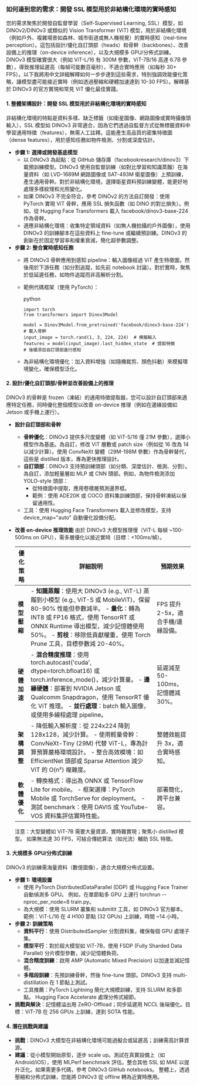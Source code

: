 

### 如何達到您的需求：開發 SSL 模型用於非結構化環境的實時感知

您的需求聚焦於開發自監督學習（Self-Supervised Learning, SSL）模型，如 DINOv2/DINOv3 或類似的 Vision Transformer (ViT) 模型，用於非結構化環境（例如戶外、複雜場景如森林、城市街道或無人機視覺）的實時感知（real-time perception）。這包括設計/優化自訂頭部（heads）和骨幹（backbones）、改善設備上的推理（on-device inference），以及大規模多 GPU/分佈式訓練。DINOv3 模型確實很大（例如 ViT-L/16 有 300M 參數，ViT-7B/16 高達 6.7B 參數），導致推理延遲高（每幀可能數百毫秒），不適合實時應用（如每秒 30+ FPS）。以下我將用中文詳細解釋如何一步步達到這些需求，特別強調效能優化策略，讓模型盡可能接近實時（例如透過壓縮和硬體加速達到 10-30 FPS）。解釋基於 DINOv3 的官方實現和常見 ViT 優化最佳實踐。

#### 1. **整體架構設計：開發 SSL 模型用於非結構化環境的實時感知**

非結構化環境的特點是資料多樣、缺乏標籤（如衛星圖像、網路圖像或實時攝像頭輸入），SSL 模型如 DINOv3 非常適合，因為它們透過自監督方式從無標籤資料中學習通用特徵（features），無需人工註釋。這能產生高品質的密集特徵圖（dense features），用於感知任務如物件檢測、分割或深度估計。

- **步驟 1: 選擇或開發基底模型**
    - 以 DINOv3 為起點：從 GitHub 儲存庫（facebookresearch/dinov3）下載預訓練模型。DINOv3 使用自監督訓練（如對比學習和知識蒸餾）在海量資料（如 LVD-1689M 網路圖像或 SAT-493M 衛星圖像）上預訓練，產生通用骨幹。對於非結構化環境，選擇衛星資料預訓練變體，能更好地處理多樣紋理和光照變化。
    - 如果 DINOv3 不完全符合，參考 DINOv2 的方法自訂開發：使用 PyTorch 實現 ViT 骨幹，應用 SSL 損失函數（如 DINO 的對比損失）。例如，從 Hugging Face Transformers 載入 facebook/dinov3-base-224 作為骨幹。
    - 適應非結構化環境：收集特定領域資料（如無人機拍攝的戶外圖像），使用 DINOv3 的訓練腳本在這些資料上 fine-tune 或繼續預訓練。DINOv3 的創新在於固定學習率和權重衰減，簡化超參數調整。
- **步驟 2: 整合實時感知任務**
    - 將 DINOv3 骨幹應用到感知 pipeline：輸入圖像經過 ViT 產生特徵圖，然後用於下游任務（如分割追蹤，如先前 notebook 討論）。對於實時，聚焦於低延遲任務，如物件追蹤而非高解析分割。
    - 範例代碼框架（使用 PyTorch）：
        
        python
        
        ```
        import torch
        from transformers import Dinov3Model
        
        model = Dinov3Model.from_pretrained('facebook/dinov3-base-224')  # 載入骨幹
        input_image = torch.rand(1, 3, 224, 224)  # 模擬輸入
        features = model(input_image).last_hidden_state  # 提取特徵
        # 後續添加自訂頭部進行感知
        ```
        
    - 為非結構化環境優化：加入資料增強（如隨機裁剪、顏色抖動）來模擬環境變化，確保模型泛化。

#### 2. **設計/優化自訂頭部/骨幹並改善設備上的推理**

DINOv3 的骨幹是 frozen（凍結）的通用特徵提取器，您可以設計自訂頭部來適應特定任務，同時優化整個模型以改善 on-device 推理（例如在邊緣設備如 Jetson 或手機上運行）。

- **設計自訂頭部和骨幹**
    
    - **骨幹優化**：DINOv3 提供多尺度變體（如 ViT-S/16 僅 21M 參數），選擇小模型作為基底。為自訂，修改 ViT 層數或 patch size（例如從 16 改為 14 以減少計算）。使用 ConvNeXt 變體（29M-198M 參數）作為骨幹替代，這些是 distilled 版本，專為更快推理設計。
    - **自訂頭部**：DINOv3 支持預訓練頭部（如分類、深度估計、檢測、分割）。為自訂，添加輕量層如 MLP 或 CNN 頭部。例如，為物件檢測添加 YOLO-style 頭部：
        - 從特徵圖中提取，應用卷積層預測邊界框。
        - 範例：使用 ADE20K 或 COCO 資料集訓練頭部，保持骨幹凍結以保留通用性。
    - 工具：使用 Hugging Face Transformers 載入並修改模型，支持 device_map="auto" 自動優化設備分配。
- **改善 on-device 推理效能** 由於 DINOv3 大模型推理慢（ViT-L 每幀 ~100-500ms on GPU），需多層優化以接近實時（目標：<100ms/幀）。
    
    |優化策略|詳細說明|預期效果|
    |---|---|---|
    |**模型壓縮**|- **知識蒸餾**：使用大 DINOv3 (e.g., ViT-L) 蒸餾到小模型 (e.g., ViT-S 或 MobileViT)，保留 80-90% 性能但參數減半。 - **量化**：轉為 INT8 或 FP16 格式，使用 TensorRT 或 ONNX Runtime 導出模型，減少記憶體使用 50%。 - **剪枝**：移除低貢獻權重，使用 Torch Prune 工具，目標參數減 20-40%。|FPS 提升 2-5x，適合手機/邊緣設備。|
    |**硬體加速**|- **混合精度推理**：使用 torch.autocast('cuda', dtype=torch.bfloat16) 或 torch.inference_mode()，減少計算量。 - **邊緣硬體**：部署到 NVIDIA Jetson 或 Qualcomm Snapdragon，使用 TensorRT 優化 ViT 推理。 - **並行處理**：batch 輸入圖像，或使用多線程處理 pipeline。|延遲減至 50-100ms，記憶體減 30%。|
    |**架構調整**|- 降低輸入解析度：從 224x224 降到 128x128，減少計算。 - 使用輕量骨幹：ConvNeXt-Tiny (29M) 代替 ViT-L，專為計算預算嚴格環境設計。 - 整合高效模塊：如 EfficientNet 頭部或 Sparse Attention 減少 ViT 的 O(n²) 複雜度。|整體效能提升 3x，適合實時感知。|
    |**軟體優化**|- 轉換格式：導出為 ONNX 或 TensorFlow Lite for mobile。 - 框架選擇：PyTorch Mobile 或 TorchServe for deployment。 - 測試 benchmark：使用 DAVIS 或 YouTube-VOS 資料集評估實時性能。|部署簡化，跨平台兼容。|
    
    注意：大型變體如 ViT-7B 需要大量資源，實時難實現；聚焦小 distilled 模型。 如果無法達 30 FPS，可結合傳統算法（如光流）輔助 SSL 特徵。
    

#### 3. **大規模多 GPU/分佈式訓練**

DINOv3 的訓練需海量資料（數億圖像），適合大規模分佈式設置。

- **步驟 1: 環境設置**
    - 使用 PyTorch DistributedDataParallel (DDP) 或 Hugging Face Trainer 自動偵測多 GPU。 例如，在單節點多 GPU 上運行 torchrun --nproc_per_node=8 train.py。
    - 為大規模：使用 SLURM 叢集和 submitit 工具，如 DINOv3 官方腳本。 範例：ViT-L/16 在 4 H100 節點 (32 GPUs) 上訓練，時間 ~14 小時。
- **步驟 2: 訓練策略**
    - **資料平行**：使用 DistributedSampler 分割資料集，確保每個 GPU 處理子集。
    - **模型平行**：對於超大模型如 ViT-7B，使用 FSDP (Fully Sharded Data Parallel) 分片模型參數，減少記憶體負荷。
    - **混合精度訓練**：啟用 AMP (Automatic Mixed Precision) 以加速並減記憶體。
    - **多階段訓練**：先預訓練骨幹，然後 fine-tune 頭部。DINOv3 支持 multi-distillation 在 1 節點上測試。
    - 工具推薦：PyTorch Lightning 簡化大規模訓練，支持 SLURM 和多節點。 Hugging Face Accelerate 處理分佈式細節。
- **挑戰與解決**：記憶體溢出用 ZeRO-Offload；同步延遲用 NCCL 後端優化。目標：ViT-7B 在 256 GPUs 上訓練，達到 SOTA 性能。

#### 4. **潛在挑戰與建議**

- **挑戰**：DINOv3 大模型在非結構化環境可能過擬合或延遲高；訓練需高計算資源。
- **建議**：從小模型開始原型，逐步 scale up。測試在真實設備上（如 Android/iOS），使用 MLPerf benchmark 評估。整合其他 SSL 如 MAE 以提升泛化。如果需更多代碼，參考 DINOv3 GitHub notebooks。 整體上，透過壓縮和分佈式訓練，您能將 DINOv3 從 offline 轉為近實時應用。